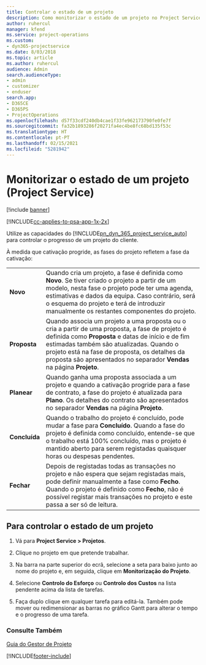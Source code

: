 ```yaml
---
title: Controlar o estado de um projeto
description: Como monitorizar o estado de um projeto no Project Service
author: ruhercul
manager: kfend
ms.service: project-operations
ms.custom:
- dyn365-projectservice
ms.date: 8/03/2018
ms.topic: article
ms.author: ruhercul
audience: Admin
search.audienceType:
- admin
- customizer
- enduser
search.app:
- D365CE
- D365PS
- ProjectOperations
ms.openlocfilehash: d57f33cdf240db4cae1f33fe962173790fe0fe7f
ms.sourcegitcommit: fa32b1893286f20271fa4ec4be8fc68bd135f53c
ms.translationtype: HT
ms.contentlocale: pt-PT
ms.lasthandoff: 02/15/2021
ms.locfileid: "5281942"
---
```

# <a name="track-a-projects-status-project-service"></a>Monitorizar o estado de um projeto (Project Service)

[!include [banner](../includes/psa-now-project-operations.md)]

[!INCLUDE[cc-applies-to-psa-app-1x-2x](../includes/cc-applies-to-psa-app-1x-2x.md)]

Utilize as capacidades do [!INCLUDE[pn_dyn_365_project_service_auto](../includes/pn-dyn-365-project-service-auto.md)] para controlar o progresso de um projeto do cliente.  

À medida que cativação progride, as fases do projeto refletem a fase da cativação:  


|              |                                                                                                                                                                                                                                                                                                  |
|--------------|--------------------------------------------------------------------------------------------------------------------------------------------------------------------------------------------------------------------------------------------------------------------------------------------------|
|   **Novo**    | Quando cria um projeto, a fase é definida como **Novo**. Se tiver criado o projeto a partir de um modelo, nesta fase o projeto pode ter uma agenda, estimativas e dados da equipa. Caso contrário, será o esquema do projeto e terá de introduzir manualmente os restantes componentes do projeto. |
|  **Proposta**   |      Quando associa um projeto a uma proposta ou o cria a partir de uma proposta, a fase de projeto é definida como **Proposta** e datas de início e de fim estimadas também são atualizadas. Quando o projeto está na fase de proposta, os detalhes da proposta são apresentados no separador **Vendas** na página **Projeto**.      |
|   **Planear**   |                                     Quando ganha uma proposta associada a um projeto e quando a cativação progride para a fase de contrato, a fase do projeto é atualizada para **Plano**. Os detalhes do contrato são apresentados no separador **Vendas** na página **Projeto**.                                      |
| **Concluída** |                    Quando o trabalho do projeto é concluído, pode mudar a fase para **Concluído**. Quando a fase do projeto é definida como concluído, entende-se que o trabalho está 100% concluído, mas o projeto é mantido aberto para serem registadas quaisquer horas ou despesas pendentes.                     |
|  **Fechar**   |           Depois de registadas todas as transações no projeto e não espera que sejam registadas mais, pode definir manualmente a fase como **Fecho**. Quando o projeto é definido como **Fecho**, não é possível registar mais transações no projeto e este passa a ser só de leitura.           |

## <a name="to-track-a-projects-status"></a>Para controlar o estado de um projeto  

1.  Vá para **Project Service > Projetos**.  

2.  Clique no projeto em que pretende trabalhar.  

3.  Na barra na parte superior do ecrã, selecione a seta para baixo junto ao nome do projeto e, em seguida, clique em **Monitorização do Projeto**.  

4.  Selecione **Controlo do Esforço** ou **Controlo dos Custos** na lista pendente acima da lista de tarefas.  

5.  Faça duplo clique em qualquer tarefa para editá-la. Também pode mover ou redimensionar as barras no gráfico Gantt para alterar o tempo e o progresso de uma tarefa.  

### <a name="see-also"></a>Consulte Também  
 [Guia do Gestor de Projeto](../psa/project-manager-guide.md)


[!INCLUDE[footer-include](../includes/footer-banner.md)]